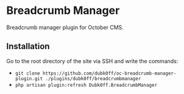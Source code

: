 # Breadcrumb Manager

Breadcrumb manager plugin for October CMS.

## Installation

Go to the root directory of the site via SSH and write the commands:

* `git clone https://github.com/dubk0ff/oc-breadcrumb-manager-plugin.git ./plugins/dubk0ff/breadcrumbmanager`
* `php artisan plugin:refresh Dubk0ff.BreadcrumbManager`